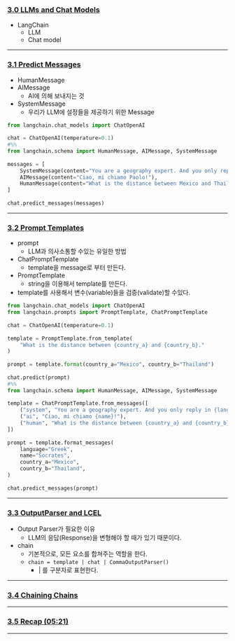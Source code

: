 ### [3.0 LLMs and Chat Models](https://nomadcoders.co/fullstack-gpt/lectures/4549)
- LangChain
	- LLM
	- Chat model
***
### [3.1 Predict Messages](https://nomadcoders.co/fullstack-gpt/lectures/4550)
- HumanMessage
- AIMessage
	- AI에 의해 보내지는 것
- SystemMessage
	- 우리가 LLM에 설정들을 제공하기 위한 Message
```python
from langchain.chat_models import ChatOpenAI  
  
chat = ChatOpenAI(temperature=0.1)  
#%%  
from langchain.schema import HumanMessage, AIMessage, SystemMessage  
  
messages = [  
    SystemMessage(content="You are a geography expert. And you only reply in Italian."),  
    AIMessage(content="Ciao, mi chiamo Paolo!"),  
    HumanMessage(content="What is the distance between Mexico and Thailand. Also, what is your name?")  
]  
  
chat.predict_messages(messages)
```
***
### [3.2 Prompt Templates](https://nomadcoders.co/fullstack-gpt/lectures/4551)
- prompt
	- LLM과 의사소통할 수있는 유일한 방법
- ChatPromptTemplate
	- template을 message로 부터 만든다.
- PromptTemplate
	- string을 이용해서 template를 만든다.
- template를 사용해서 변수(variable)들을 검증(validate)할 수있다.
```python
from langchain.chat_models import ChatOpenAI  
from langchain.prompts import PromptTemplate, ChatPromptTemplate  
  
chat = ChatOpenAI(temperature=0.1)  
  
template = PromptTemplate.from_template(  
    "What is the distance between {country_a} and {country_b}."  
)  
  
prompt = template.format(country_a="Mexico", country_b="Thailand")  
  
chat.predict(prompt)  
#%%  
from langchain.schema import HumanMessage, AIMessage, SystemMessage  
  
template = ChatPromptTemplate.from_messages([  
    ("system", "You are a geography expert. And you only reply in {language}."),  
    ("ai", "Ciao, mi chiamo {name}!"),  
    ("human", "What is the distance between {country_a} and {country_b}. Also, what is your name?")  
])  
  
prompt = template.format_messages(  
    language="Greek",  
    name="Socrates",  
    country_a="Mexico",  
    country_b="Thailand",  
)  
  
chat.predict_messages(prompt)
```
***
### [3.3 OutputParser and LCEL](https://nomadcoders.co/fullstack-gpt/lectures/4552)
- Output Parser가 필요한 이유
	- LLM의 응답(Response)을 변형해야 할 때가 있기 때문이다.
- chain
	- 기본적으로, 모든 요소를 합쳐주는 역할을 한다.
	- `chain = template | chat | CommaOutputParser()`
		- | 를 구분자로 표현한다.
***
### [3.4 Chaining Chains](https://nomadcoders.co/fullstack-gpt/lectures/4553)
***
### [3.5 Recap (05:21)](https://nomadcoders.co/fullstack-gpt/lectures/4554)
***
